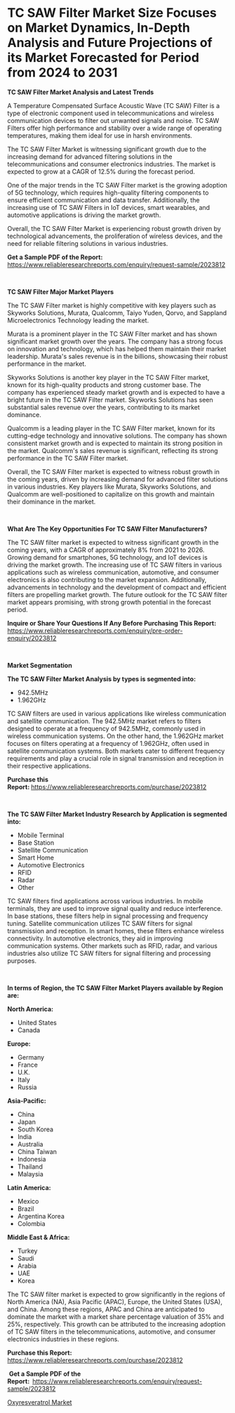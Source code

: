 <p><h1>TC SAW Filter Market Size Focuses on Market Dynamics, In-Depth Analysis and Future Projections of its Market Forecasted for Period from 2024 to 2031</h1></p><p><strong>TC SAW Filter Market Analysis and Latest Trends</strong></p>
<p><p>A Temperature Compensated Surface Acoustic Wave (TC SAW) Filter is a type of electronic component used in telecommunications and wireless communication devices to filter out unwanted signals and noise. TC SAW Filters offer high performance and stability over a wide range of operating temperatures, making them ideal for use in harsh environments.</p><p>The TC SAW Filter Market is witnessing significant growth due to the increasing demand for advanced filtering solutions in the telecommunications and consumer electronics industries. The market is expected to grow at a CAGR of 12.5% during the forecast period.</p><p>One of the major trends in the TC SAW Filter market is the growing adoption of 5G technology, which requires high-quality filtering components to ensure efficient communication and data transfer. Additionally, the increasing use of TC SAW Filters in IoT devices, smart wearables, and automotive applications is driving the market growth.</p><p>Overall, the TC SAW Filter Market is experiencing robust growth driven by technological advancements, the proliferation of wireless devices, and the need for reliable filtering solutions in various industries.</p></p>
<p><strong>Get a Sample PDF of the Report:&nbsp;</strong> <a href="https://www.reliableresearchreports.com/enquiry/request-sample/2023812">https://www.reliableresearchreports.com/enquiry/request-sample/2023812</a></p>
<p>&nbsp;</p>
<p><strong>TC SAW Filter Major Market Players</strong></p>
<p><p>The TC SAW Filter market is highly competitive with key players such as Skyworks Solutions, Murata, Qualcomm, Taiyo Yuden, Qorvo, and Sappland Microelectronics Technology leading the market. </p><p>Murata is a prominent player in the TC SAW Filter market and has shown significant market growth over the years. The company has a strong focus on innovation and technology, which has helped them maintain their market leadership. Murata's sales revenue is in the billions, showcasing their robust performance in the market.</p><p>Skyworks Solutions is another key player in the TC SAW Filter market, known for its high-quality products and strong customer base. The company has experienced steady market growth and is expected to have a bright future in the TC SAW Filter market. Skyworks Solutions has seen substantial sales revenue over the years, contributing to its market dominance.</p><p>Qualcomm is a leading player in the TC SAW Filter market, known for its cutting-edge technology and innovative solutions. The company has shown consistent market growth and is expected to maintain its strong position in the market. Qualcomm's sales revenue is significant, reflecting its strong performance in the TC SAW Filter market.</p><p>Overall, the TC SAW Filter market is expected to witness robust growth in the coming years, driven by increasing demand for advanced filter solutions in various industries. Key players like Murata, Skyworks Solutions, and Qualcomm are well-positioned to capitalize on this growth and maintain their dominance in the market.</p></p>
<p>&nbsp;</p>
<p><strong>What Are The Key Opportunities For TC SAW Filter Manufacturers?</strong></p>
<p><p>The TC SAW filter market is expected to witness significant growth in the coming years, with a CAGR of approximately 8% from 2021 to 2026. Growing demand for smartphones, 5G technology, and IoT devices is driving the market growth. The increasing use of TC SAW filters in various applications such as wireless communication, automotive, and consumer electronics is also contributing to the market expansion. Additionally, advancements in technology and the development of compact and efficient filters are propelling market growth. The future outlook for the TC SAW filter market appears promising, with strong growth potential in the forecast period.</p></p>
<p><strong>Inquire or Share Your Questions If Any Before Purchasing This Report:</strong> <a href="https://www.reliableresearchreports.com/enquiry/pre-order-enquiry/2023812">https://www.reliableresearchreports.com/enquiry/pre-order-enquiry/2023812</a></p>
<p>&nbsp;</p>
<p><strong>Market Segmentation</strong></p>
<p><strong>The TC SAW Filter Market Analysis by types is segmented into:</strong></p>
<p><ul><li>942.5MHz</li><li>1.962GHz</li></ul></p>
<p><p>TC SAW filters are used in various applications like wireless communication and satellite communication. The 942.5MHz market refers to filters designed to operate at a frequency of 942.5MHz, commonly used in wireless communication systems. On the other hand, the 1.962GHz market focuses on filters operating at a frequency of 1.962GHz, often used in satellite communication systems. Both markets cater to different frequency requirements and play a crucial role in signal transmission and reception in their respective applications.</p></p>
<p><strong>Purchase this Report:&nbsp;</strong><a href="https://www.reliableresearchreports.com/purchase/2023812">https://www.reliableresearchreports.com/purchase/2023812</a></p>
<p>&nbsp;</p>
<p><strong>The TC SAW Filter Market Industry Research by Application is segmented into:</strong></p>
<p><ul><li>Mobile Terminal</li><li>Base Station</li><li>Satellite Communication</li><li>Smart Home</li><li>Automotive Electronics</li><li>RFID</li><li>Radar</li><li>Other</li></ul></p>
<p><p>TC SAW filters find applications across various industries. In mobile terminals, they are used to improve signal quality and reduce interference. In base stations, these filters help in signal processing and frequency tuning. Satellite communication utilizes TC SAW filters for signal transmission and reception. In smart homes, these filters enhance wireless connectivity. In automotive electronics, they aid in improving communication systems. Other markets such as RFID, radar, and various industries also utilize TC SAW filters for signal filtering and processing purposes.</p></p>
<p>&nbsp;</p>
<p><strong>In terms of Region, the TC SAW Filter Market Players available by Region are:</strong></p>
<p>
    <p> <strong> North America: </strong>
        <ul>
            <li>United States</li>
            <li>Canada</li>
        </ul>
        </p> 
    <p> <strong> Europe: </strong>
        <ul>
            <li>Germany</li>
            <li>France</li>
            <li>U.K.</li>
            <li>Italy</li>
            <li>Russia</li>
        </ul>
        </p> 
    <p> <strong> Asia-Pacific: </strong>
        <ul>
            <li>China</li>
            <li>Japan</li>
            <li>South Korea</li>
            <li>India</li>
            <li>Australia</li>
            <li>China Taiwan</li>
            <li>Indonesia</li>
            <li>Thailand</li>
            <li>Malaysia</li>
        </ul>
        </p> 
    <p> <strong> Latin America: </strong>
        <ul>
            <li>Mexico</li>
            <li>Brazil</li>
            <li>Argentina Korea</li>
            <li>Colombia</li>
        </ul>
        </p> 
    <p> <strong> Middle East & Africa: </strong>
        <ul>
            <li>Turkey</li>
            <li>Saudi</li>
            <li>Arabia</li>
            <li>UAE</li>
            <li>Korea</li>
        </ul>
    </p>
    </p>
<p><p>The TC SAW filter market is expected to grow significantly in the regions of North America (NA), Asia Pacific (APAC), Europe, the United States (USA), and China. Among these regions, APAC and China are anticipated to dominate the market with a market share percentage valuation of 35% and 25%, respectively. This growth can be attributed to the increasing adoption of TC SAW filters in the telecommunications, automotive, and consumer electronics industries in these regions.</p></p>
<p><strong>Purchase this Report: </strong><a href="https://www.reliableresearchreports.com/purchase/2023812">https://www.reliableresearchreports.com/purchase/2023812</a></p>
<p>&nbsp;<strong>Get a Sample PDF of the Report:&nbsp;&nbsp;</strong><a href="https://www.reliableresearchreports.com/enquiry/request-sample/2023812">https://www.reliableresearchreports.com/enquiry/request-sample/2023812</a></p>
<p><strong></strong></p>
<p><p><a href="https://meowing-canidae-761.notion.site/Oxyresveratrol-Market-Research-Report-Forecasted-for-Period-from-2024-2031-by-Market-Type-Market-d920cdabcd934aec87b60d59bbac67e6">Oxyresveratrol Market</a></p></p>